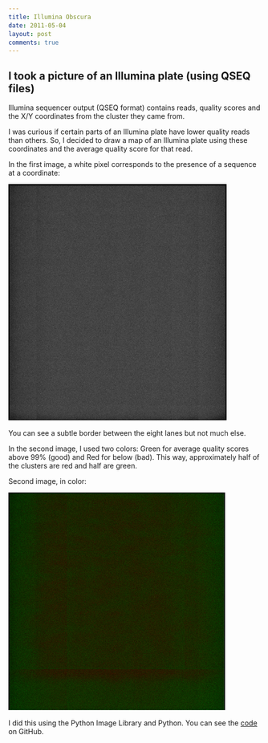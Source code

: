 ```yaml
---
title: Illumina Obscura
date: 2011-05-04
layout: post
comments: true
---
```


## I took a picture of an Illumina plate (using QSEQ files)
 
Illumina sequencer output (QSEQ format) contains reads, quality scores and the
X/Y coordinates from the cluster they came from.

I was curious if certain parts of an Illumina plate have lower quality reads
than others. So, I decided to draw a map of an Illumina plate using these
coordinates and the average quality score for that read.

In the first image, a white pixel corresponds to the presence of a sequence at
a coordinate:

![Black and White Illumina Photograph](/images/illumina1.png "Illumina1")

You can see a subtle border between the eight lanes but not much else.

In the second image, I used two colors: Green for average quality scores above
99% (good) and Red for below (bad). This way, approximately half of the
clusters are red and half are green.

Second image, in color:

![Color Illumina Photograph](/images/illumina2.png "Illumina2")

I did this using the Python Image Library and Python.  You can see the
[code](https://gist.github.com/955875) on GitHub.
